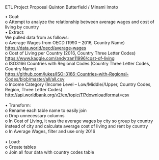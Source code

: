 ETL Project Proposal
Quinton Butterfield / Minami Imoto


•	Goal: <br/>
o	Attempt to analyze the relationship between average wages and cost of living by country <br/>
•	Extract: <br/>
We pulled data from as follows:<br/>
o	Average Wages from OECD (1990 – 2016, Country Name)<br/>
https://data.world/oecd/average-wages<br/>
o	Cost of Living per Country (2016, Country Three Letter Codes)<br/>
https://www.kaggle.com/andytran11996/cost-of-living<br/>
o	ISO3166 Countries with Regional Codes  (Country Three Letter Codes, Country Name)<br/>
https://github.com/lukes/ISO-3166-Countries-with-Regional-Codes/blob/master/all/all.csv<br/>
o	Income Category (Income Level – Low/Middle//Upper, Country Codes, Region, Three Letter Codes)<br/>
http://api.worldbank.org/v2/en/topic/11?downloadformat=csv<br/>
<br/>
•	Transform:<br/>
o	Rename each table name to easily join<br/>
o	Drop unnecessary columns<br/>
o	In Cost of Living, it was the average wages by city so group by country instead of city and calculate average cost of living and rent by country<br/>
o	In Average Wages, filter and use only 2016<br/>
<br/>
•	Load:<br/>
o	Create tables <br/>
o	Join all four data with country codes table <br/>



